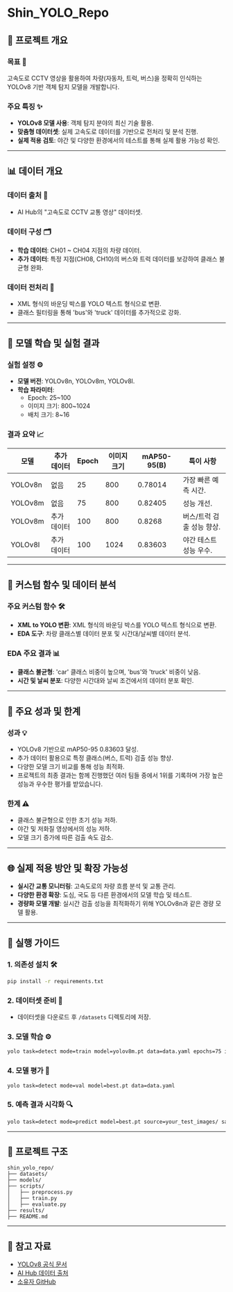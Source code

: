# Shin_YOLO_Repo

## 📌 프로젝트 개요

### 목표 🎯
고속도로 CCTV 영상을 활용하여 차량(자동차, 트럭, 버스)을 정확히 인식하는 YOLOv8 기반 객체 탐지 모델을 개발합니다.

### 주요 특징 ✨
- **YOLOv8 모델 사용**: 객체 탐지 분야의 최신 기술 활용.
- **맞춤형 데이터셋**: 실제 고속도로 데이터를 기반으로 전처리 및 분석 진행.
- **실제 적용 검토**: 야간 및 다양한 환경에서의 테스트를 통해 실제 활용 가능성 확인.

---

## 📊 데이터 개요

### 데이터 출처 📂
- AI Hub의 "고속도로 CCTV 교통 영상" 데이터셋.

### 데이터 구성 🗂️
- **학습 데이터**: CH01 ~ CH04 지점의 차량 데이터.
- **추가 데이터**: 특정 지점(CH08, CH10)의 버스와 트럭 데이터를 보강하여 클래스 불균형 완화.

### 데이터 전처리 🔧
- XML 형식의 바운딩 박스를 YOLO 텍스트 형식으로 변환.
- 클래스 필터링을 통해 'bus'와 'truck' 데이터를 추가적으로 강화.

---

## 🤖 모델 학습 및 실험 결과

### 실험 설정 ⚙️
- **모델 버전**: YOLOv8n, YOLOv8m, YOLOv8l.
- **학습 파라미터**:
  - Epoch: 25~100
  - 이미지 크기: 800~1024
  - 배치 크기: 8~16

### 결과 요약 📈
| 모델       | 추가 데이터 | Epoch | 이미지 크기 | mAP50-95(B) | 특이 사항                     |
|------------|-------------|-------|-------------|-------------|--------------------------------|
| YOLOv8n    | 없음        | 25    | 800         | 0.78014     | 가장 빠른 예측 시간.          |
| YOLOv8m    | 없음        | 75    | 800         | 0.82405     | 성능 개선.                    |
| YOLOv8m    | 추가 데이터 | 100   | 800         | 0.8268      | 버스/트럭 검출 성능 향상.     |
| YOLOv8l    | 추가 데이터 | 100   | 1024        | 0.83603     | 야간 테스트 성능 우수.        |

---

## 🔬 커스텀 함수 및 데이터 분석

### 주요 커스텀 함수 🛠️
- **XML to YOLO 변환**: XML 형식의 바운딩 박스를 YOLO 텍스트 형식으로 변환.
- **EDA 도구**: 차량 클래스별 데이터 분포 및 시간대/날씨별 데이터 분석.

### EDA 주요 결과 📊
- **클래스 불균형**: 'car' 클래스 비중이 높으며, 'bus'와 'truck' 비중이 낮음.
- **시간 및 날씨 분포**: 다양한 시간대와 날씨 조건에서의 데이터 분포 확인.

---

## 🚀 주요 성과 및 한계

### 성과 💡
- YOLOv8 기반으로 mAP50-95 0.83603 달성.
- 추가 데이터 활용으로 특정 클래스(버스, 트럭) 검출 성능 향상.
- 다양한 모델 크기 비교를 통해 성능 최적화.
- 프로젝트의 최종 결과는 함께 진행했던 여러 팀들 중에서 1위를 기록하며 가장 높은 성능과 우수한 평가를 받았습니다.

### 한계 ⚠️
- 클래스 불균형으로 인한 초기 성능 저하.
- 야간 및 저화질 영상에서의 성능 저하.
- 모델 크기 증가에 따른 검출 속도 감소.

---

## 🌐 실제 적용 방안 및 확장 가능성

- **실시간 교통 모니터링**: 고속도로의 차량 흐름 분석 및 교통 관리.
- **다양한 환경 확장**: 도심, 국도 등 다른 환경에서의 모델 학습 및 테스트.
- **경량화 모델 개발**: 실시간 검출 성능을 최적화하기 위해 YOLOv8n과 같은 경량 모델 활용.

---

## 📘 실행 가이드

### 1. 의존성 설치 🛠️
```bash
pip install -r requirements.txt
```

### 2. 데이터셋 준비 📂
- 데이터셋을 다운로드 후 `/datasets` 디렉토리에 저장.

### 3. 모델 학습 ⚙️
```bash
yolo task=detect mode=train model=yolov8m.pt data=data.yaml epochs=75 imgsz=800 batch=16
```

### 4. 모델 평가 🧪
```bash
yolo task=detect mode=val model=best.pt data=data.yaml
```

### 5. 예측 결과 시각화 🔍
```bash
yolo task=detect mode=predict model=best.pt source=your_test_images/ save=True
```

---

## 📂 프로젝트 구조
```
shin_yolo_repo/
├── datasets/
├── models/
├── scripts/
│   ├── preprocess.py
│   ├── train.py
│   ├── evaluate.py
├── results/
├── README.md
```

---

## 📖 참고 자료

- [YOLOv8 공식 문서](https://docs.ultralytics.com/models/yolov8/)
- [AI Hub 데이터 출처](https://www.aihub.or.kr/)
- [소유자 GitHub](https://github.com/DONGWEONSHIN/GoogleCloudAI)
